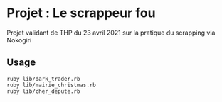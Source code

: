 # Projet : Le scrappeur fou

Projet validant de THP du 23 avril 2021 sur la pratique du scrapping via Nokogiri

## Usage

```
ruby lib/dark_trader.rb
ruby lib/mairie_christmas.rb
ruby lib/cher_depute.rb
```

